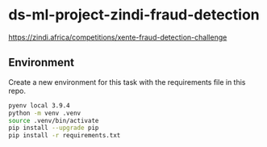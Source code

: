 # ds-ml-project-zindi-fraud-detection
https://zindi.africa/competitions/xente-fraud-detection-challenge


## Environment

Create a new environment for this task with the requirements file in this repo.

```BASH
pyenv local 3.9.4
python -m venv .venv
source .venv/bin/activate
pip install --upgrade pip 
pip install -r requirements.txt
```
